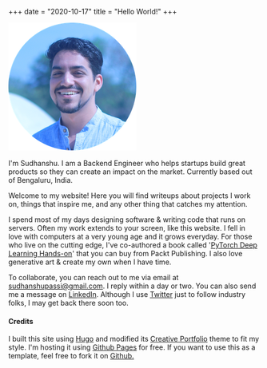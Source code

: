 +++
date = "2020-10-17"
title = "Hello World!"
+++

![about](/img/about.png)

I'm Sudhanshu. I am a Backend Engineer who helps startups build great products so they can create an impact on the market. Currently based out of Bengaluru, India.

Welcome to my website! Here you will find writeups about projects I work on, things that inspire me, and any other thing that catches my attention.

I spend most of my days designing software & writing code that runs on servers. Often my work extends to your screen, like this website. I fell in love with computers at a very young age and it grows everyday. For those who live on the cutting edge, I've co-authored a book called '[PyTorch Deep Learning Hands-on](https://www.packtpub.com/product/pytorch-deep-learning-hands-on/9781788834131)' that you can buy from Packt Publishing. I also love generative art & create my own when I have time.

To collaborate, you can reach out to me via email at sudhanshupassi@gmail.com. I reply within a day or two. You can also send me a message on [LinkedIn](https://www.linkedin.com/in/sdhnshu/). Although I use [Twitter](https://twitter.com/Sudhanshupassi) just to follow industry folks, I may get back there soon too.

#### Credits

I built this site using [Hugo](https://gohugo.io/) and modified its [Creative Portfolio](https://themes.gohugo.io/hugo-creative-portfolio-theme/) theme to fit my style. I'm hosting it using [Github Pages](https://pages.github.com/) for free. If you want to use this as a template, feel free to fork it on [Github.](https://github.com/sdhnshu/sdhnshu.github.io)